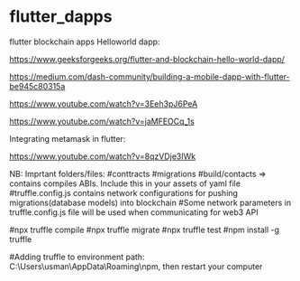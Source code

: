 # flutter_dapps
flutter blockchain apps
Helloworld dapp:

https://www.geeksforgeeks.org/flutter-and-blockchain-hello-world-dapp/

https://medium.com/dash-community/building-a-mobile-dapp-with-flutter-be945c80315a

https://www.youtube.com/watch?v=3Eeh3pJ6PeA

https://www.youtube.com/watch?v=jaMFEOCq_1s

Integrating metamask in flutter:

https://www.youtube.com/watch?v=8qzVDje3IWk


NB: 
Imprtant folders/files:
#conttracts
#migrations
#build/contacts => contains compiles ABIs. Include this in your assets of yaml file
#truffle.config.js contains network configurations for pushing migrations(database models) into blockchain
#Some network parameters in truffle.config.js file will be used when communicating for web3 API

#npx truffle compile
#npx truffle migrate
#npx truffle test
#npm install -g truffle

#Adding truffle to environment path:
C:\Users\usman\AppData\Roaming\npm, then restart your computer


